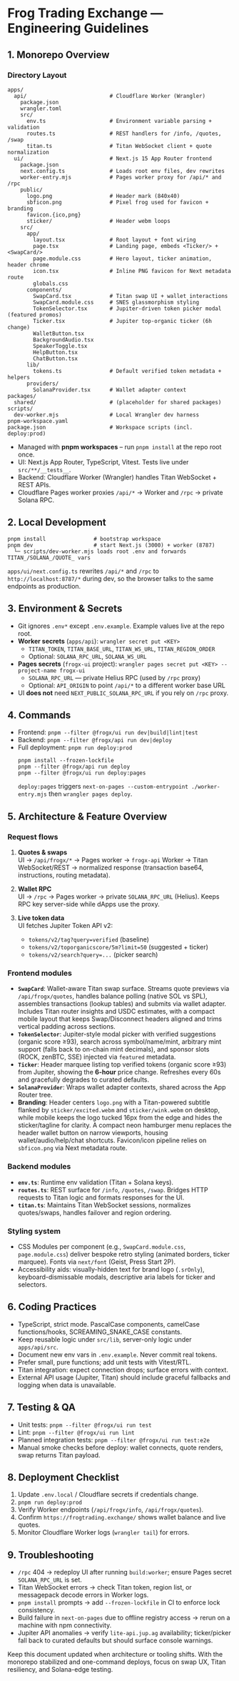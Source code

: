 # Frog Trading Exchange — Engineering Guidelines

## 1. Monorepo Overview

### Directory Layout

```
apps/
  api/                          # Cloudflare Worker (Wrangler)
    package.json
    wrangler.toml
    src/
      env.ts                    # Environment variable parsing + validation
      routes.ts                 # REST handlers for /info, /quotes, /swap
      titan.ts                  # Titan WebSocket client + quote normalization
  ui/                           # Next.js 15 App Router frontend
    package.json
    next.config.ts              # Loads root env files, dev rewrites
    worker-entry.mjs            # Pages worker proxy for /api/* and /rpc
    public/
      logo.png                  # Header mark (840x40)
      sbficon.png               # Pixel frog used for favicon + branding
      favicon.{ico,png}
      sticker/                  # Header webm loops
    src/
      app/
        layout.tsx              # Root layout + font wiring
        page.tsx                # Landing page, embeds <Ticker/> + <SwapCard/>
        page.module.css         # Hero layout, ticker animation, header chrome
        icon.tsx                # Inline PNG favicon for Next metadata route
        globals.css
      components/
        SwapCard.tsx            # Titan swap UI + wallet interactions
        SwapCard.module.css     # SNES glassmorphism styling
        TokenSelector.tsx       # Jupiter-driven token picker modal (featured promos)
        Ticker.tsx              # Jupiter top-organic ticker (6h change)
        WalletButton.tsx
        BackgroundAudio.tsx
        SpeakerToggle.tsx
        HelpButton.tsx
        ChatButton.tsx
      lib/
        tokens.ts               # Default verified token metadata + helpers
      providers/
        SolanaProvider.tsx      # Wallet adapter context
packages/
  shared/                       # (placeholder for shared packages)
scripts/
  dev-worker.mjs                # Local Wrangler dev harness
pnpm-workspace.yaml
package.json                    # Workspace scripts (incl. deploy:prod)
```

- Managed with **pnpm workspaces** – run `pnpm install` at the repo root once.
- UI: Next.js App Router, TypeScript, Vitest. Tests live under `src/**/__tests__`.
- Backend: Cloudflare Worker (Wrangler) handles Titan WebSocket + REST APIs.
- Cloudflare Pages worker proxies `/api/*` → Worker and `/rpc` → private Solana RPC.

## 2. Local Development

```
pnpm install               # bootstrap workspace
pnpm dev                   # start Next.js (3000) + worker (8787)
  └─ scripts/dev-worker.mjs loads root .env and forwards TITAN_/SOLANA_/QUOTE_ vars
```

`apps/ui/next.config.ts` rewrites `/api/*` and `/rpc` to `http://localhost:8787/*` during dev, so the browser talks to the same endpoints as production.

## 3. Environment & Secrets

- Git ignores `.env*` except `.env.example`. Example values live at the repo root.
- **Worker secrets** (`apps/api`): `wrangler secret put <KEY>`
  - `TITAN_TOKEN`, `TITAN_BASE_URL`, `TITAN_WS_URL`, `TITAN_REGION_ORDER`
  - Optional: `SOLANA_RPC_URL`, `SOLANA_WS_URL`
- **Pages secrets** (`frogx-ui` project): `wrangler pages secret put <KEY> --project-name frogx-ui`
  - `SOLANA_RPC_URL` — private Helius RPC (used by `/rpc` proxy)
  - Optional: `API_ORIGIN` to point `/api/*` to a different worker base URL
- UI **does not** need `NEXT_PUBLIC_SOLANA_RPC_URL` if you rely on `/rpc` proxy.

## 4. Commands

- Frontend: `pnpm --filter @frogx/ui run dev|build|lint|test`
- Backend: `pnpm --filter @frogx/api run dev|deploy`
- Full deployment: `pnpm run deploy:prod`
  ```
  pnpm install --frozen-lockfile
  pnpm --filter @frogx/api run deploy
  pnpm --filter @frogx/ui run deploy:pages
  ```
  `deploy:pages` triggers `next-on-pages --custom-entrypoint ./worker-entry.mjs` then `wrangler pages deploy`.

## 5. Architecture & Feature Overview

### Request flows

1. **Quotes & swaps**  
   UI → `/api/frogx/*` → Pages worker → `frogx-api` Worker → Titan WebSocket/REST → normalized response (transaction base64, instructions, routing metadata).

2. **Wallet RPC**  
   UI → `/rpc` → Pages worker → private `SOLANA_RPC_URL` (Helius). Keeps RPC key server-side while dApps use the proxy.

3. **Live token data**  
   UI fetches Jupiter Token API v2:
   - `tokens/v2/tag?query=verified` (baseline)
   - `tokens/v2/toporganicscore/5m?limit=50` (suggested + ticker)
   - `tokens/v2/search?query=...` (picker search)

### Frontend modules

- **`SwapCard`**: Wallet-aware Titan swap surface. Streams quote previews via `/api/frogx/quotes`, handles balance polling (native SOL vs SPL), assembles transactions (lookup tables) and submits via wallet adapter. Includes Titan router insights and USDC estimates, with a compact mobile layout that keeps Swap/Disconnect headers aligned and trims vertical padding across sections.
- **`TokenSelector`**: Jupiter-style modal picker with verified suggestions (organic score ≥93), search across symbol/name/mint, arbitrary mint support (falls back to on-chain mint decimals), and sponsor slots (ROCK, zenBTC, SSE) injected via `featured` metadata.
- **`Ticker`**: Header marquee listing top verified tokens (organic score ≥93) from Jupiter, showing the **6‑hour** price change. Refreshes every 60s and gracefully degrades to curated defaults.
- **`SolanaProvider`**: Wraps wallet adapter contexts, shared across the App Router tree.
- **Branding**: Header centers `logo.png` with a Titan-powered subtitle flanked by `sticker/excited.webm` and `sticker/wink.webm` on desktop, while mobile keeps the logo tucked 16px from the edge and hides the sticker/tagline for clarity. A compact neon hamburger menu replaces the header wallet button on narrow viewports, housing wallet/audio/help/chat shortcuts. Favicon/icon pipeline relies on `sbficon.png` via Next metadata route.

### Backend modules

- **`env.ts`**: Runtime env validation (Titan + Solana keys).
- **`routes.ts`**: REST surface for `/info`, `/quotes`, `/swap`. Bridges HTTP requests to Titan logic and formats responses for the UI.
- **`titan.ts`**: Maintains Titan WebSocket sessions, normalizes quotes/swaps, handles failover and region ordering.

### Styling system

- CSS Modules per component (e.g., `SwapCard.module.css`, `page.module.css`) deliver bespoke retro styling (animated borders, ticker marquee). Fonts via `next/font` (Geist, Press Start 2P).
- Accessibility aids: visually-hidden text for brand logo (`.srOnly`), keyboard-dismissable modals, descriptive aria labels for ticker and selectors.

## 6. Coding Practices

- TypeScript, strict mode. PascalCase components, camelCase functions/hooks, SCREAMING_SNAKE_CASE constants.
- Keep reusable logic under `src/lib`, server-only logic under `apps/api/src`.
- Document new env vars in `.env.example`. Never commit real tokens.
- Prefer small, pure functions; add unit tests with Vitest/RTL.
- Titan integration: expect connection drops; surface errors with context.
- External API usage (Jupiter, Titan) should include graceful fallbacks and logging when data is unavailable.

## 7. Testing & QA

- Unit tests: `pnpm --filter @frogx/ui run test`
- Lint: `pnpm --filter @frogx/ui run lint`
- Planned integration tests: `pnpm --filter @frogx/ui run test:e2e`
- Manual smoke checks before deploy: wallet connects, quote renders, swap returns Titan payload.

## 8. Deployment Checklist

1. Update `.env.local` / Cloudflare secrets if credentials change.
2. `pnpm run deploy:prod`
3. Verify Worker endpoints (`/api/frogx/info`, `/api/frogx/quotes`).
4. Confirm `https://frogtrading.exchange/` shows wallet balance and live quotes.
5. Monitor Cloudflare Worker logs (`wrangler tail`) for errors.

## 9. Troubleshooting

- `/rpc` 404 → redeploy UI after running `build:worker`; ensure Pages secret `SOLANA_RPC_URL` is set.
- Titan WebSocket errors → check Titan token, region list, or messagepack decode errors in Worker logs.
- `pnpm install` prompts → add `--frozen-lockfile` in CI to enforce lock consistency.
- Build failure in `next-on-pages` due to offline registry access → rerun on a machine with npm connectivity.
- Jupiter API anomalies → verify `lite-api.jup.ag` availability; ticker/picker fall back to curated defaults but should surface console warnings.

Keep this document updated when architecture or tooling shifts. With the monorepo stabilized and one-command deploys, focus on swap UX, Titan resiliency, and Solana-edge testing.
